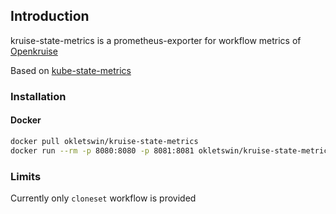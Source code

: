 ## Introduction

kruise-state-metrics is a prometheus-exporter for workflow metrics of [Openkruise](https://github.com/openkruise/kruise)

Based on [kube-state-metrics](https://github.com/kubernetes/kube-state-metrics)

### Installation

#### Docker

```bash
docker pull okletswin/kruise-state-metrics
docker run --rm -p 8080:8080 -p 8081:8081 okletswin/kruise-state-metrics
```

### Limits
Currently only `cloneset` workflow is provided